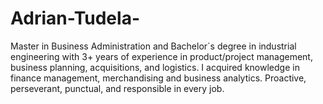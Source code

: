 # Adrian-Tudela-
Master in Business Administration and Bachelor`s degree in industrial engineering with 3+ years of experience in product/project management, business planning, acquisitions, and logistics. I acquired knowledge in finance management, merchandising and business analytics. Proactive, perseverant, punctual, and responsible in every job.
